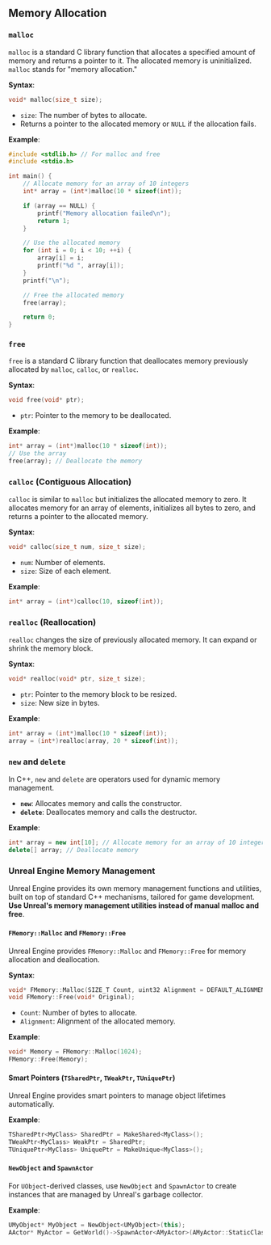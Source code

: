 ## Memory Allocation

### `malloc`

`malloc` is a standard C library function that allocates a specified amount of memory and returns a pointer to it. The allocated memory is uninitialized. `malloc` stands for "memory allocation."

**Syntax**:
```c
void* malloc(size_t size);
```

- `size`: The number of bytes to allocate.
- Returns a pointer to the allocated memory or `NULL` if the allocation fails.

**Example**:
```c
#include <stdlib.h> // For malloc and free
#include <stdio.h>

int main() {
    // Allocate memory for an array of 10 integers
    int* array = (int*)malloc(10 * sizeof(int));

    if (array == NULL) {
        printf("Memory allocation failed\n");
        return 1;
    }

    // Use the allocated memory
    for (int i = 0; i < 10; ++i) {
        array[i] = i;
        printf("%d ", array[i]);
    }
    printf("\n");

    // Free the allocated memory
    free(array);

    return 0;
}
```

### `free`

`free` is a standard C library function that deallocates memory previously allocated by `malloc`, `calloc`, or `realloc`.

**Syntax**:
```c
void free(void* ptr);
```

- `ptr`: Pointer to the memory to be deallocated.

**Example**:
```c
int* array = (int*)malloc(10 * sizeof(int));
// Use the array
free(array); // Deallocate the memory
```

### `calloc` (Contiguous Allocation)

`calloc` is similar to `malloc` but initializes the allocated memory to zero. It allocates memory for an array of elements, initializes all bytes to zero, and returns a pointer to the allocated memory.

**Syntax**:
```c
void* calloc(size_t num, size_t size);
```

- `num`: Number of elements.
- `size`: Size of each element.

**Example**:
```c
int* array = (int*)calloc(10, sizeof(int));
```

### `realloc` (Reallocation)

`realloc` changes the size of previously allocated memory. It can expand or shrink the memory block.

**Syntax**:
```c
void* realloc(void* ptr, size_t size);
```

- `ptr`: Pointer to the memory block to be resized.
- `size`: New size in bytes.

**Example**:
```c
int* array = (int*)malloc(10 * sizeof(int));
array = (int*)realloc(array, 20 * sizeof(int));
```

### `new` and `delete`

In C++, `new` and `delete` are operators used for dynamic memory management.

- **`new`**: Allocates memory and calls the constructor.
- **`delete`**: Deallocates memory and calls the destructor.

**Example**:
```cpp
int* array = new int[10]; // Allocate memory for an array of 10 integers
delete[] array; // Deallocate memory
```

### Unreal Engine Memory Management

Unreal Engine provides its own memory management functions and utilities, built on top of standard C++ mechanisms, tailored for game development. **Use Unreal's memory management utilities instead of manual malloc and free**.

#### `FMemory::Malloc` and `FMemory::Free`

Unreal Engine provides `FMemory::Malloc` and `FMemory::Free` for memory allocation and deallocation.

**Syntax**:
```cpp
void* FMemory::Malloc(SIZE_T Count, uint32 Alignment = DEFAULT_ALIGNMENT);
void FMemory::Free(void* Original);
```

- `Count`: Number of bytes to allocate.
- `Alignment`: Alignment of the allocated memory.

**Example**:
```cpp
void* Memory = FMemory::Malloc(1024);
FMemory::Free(Memory);
```

#### Smart Pointers (`TSharedPtr`, `TWeakPtr`, `TUniquePtr`)

Unreal Engine provides smart pointers to manage object lifetimes automatically.

**Example**:
```cpp
TSharedPtr<MyClass> SharedPtr = MakeShared<MyClass>();
TWeakPtr<MyClass> WeakPtr = SharedPtr;
TUniquePtr<MyClass> UniquePtr = MakeUnique<MyClass>();
```

#### `NewObject` and `SpawnActor`

For `UObject`-derived classes, use `NewObject` and `SpawnActor` to create instances that are managed by Unreal's garbage collector.

**Example**:
```cpp
UMyObject* MyObject = NewObject<UMyObject>(this);
AActor* MyActor = GetWorld()->SpawnActor<AMyActor>(AMyActor::StaticClass());
```
